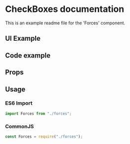 # CheckBoxes documentation

This is an example readme file for the 'Forces' component.

## UI Example

<!-- STORY -->

## Code example

<!-- SOURCE -->

## Props

<!-- PROPS -->

## Usage

### ES6 Import

```js
import Forces from "./forces";
```

### CommonJS

```js
const Forces = require("./forces");
```
